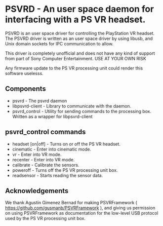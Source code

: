 # PSVRD - An user space daemon for interfacing with a PS VR headset.

PSVRD is an user space driver for controlling the PlayStation VR headset. The PSVRD
driver is written as an user space driver by using libusb, and Unix domain sockets
for IPC communication to allow.

This driver is completely unofficial and does not have any kind of support from part
of Sony Computer Entertainment. USE AT YOUR OWN RISK

Any firmware update to the PS VR processing unit could render this software uselesss.

## Components
- psvrd - The psvrd daemon
- libpsvrd-client - Library to communicate with the daemon.
- psvrd_control - Utility for sending commands to the processing box. Written as a wrapper for libpsvrd-client

## psvrd_control commands

- headset [on|off] - Turns on or off the PS VR headset.
- cinematic - Enter into cinematic mode.
- vr - Enter into VR mode.
- recenter - Enter into VR mode.
- calibrate - Calibrate the sensors.
- poweroff - Turns off the PS VR processing unit box.
- readsensor - Starts reading the sensor data.

## Acknowledgements
We thank Agustín Gimenez Bernad for making PSVRFramework ( https://github.com/gusmanb/PSVRFramework ),
and giving us permission on using PSVRFramework as documentation for the low-level
USB protocol used by the PS VR processing unit box.

